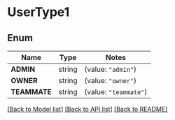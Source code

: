 # UserType1

## Enum

Name | Type | Notes
------------ | ------------- | -------------
**ADMIN** | string | (value: `"admin"`)
**OWNER** | string | (value: `"owner"`)
**TEAMMATE** | string | (value: `"teammate"`)


[[Back to Model list]](../README.md#documentation-for-models) [[Back to API list]](../README.md#documentation-for-api-endpoints) [[Back to README]](../README.md)



